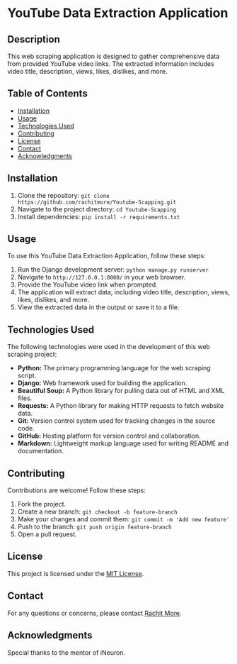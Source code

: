 # YouTube Data Extraction Application

## Description
This web scraping application is designed to gather comprehensive data from provided YouTube video links. The extracted information includes video title, description, views, likes, dislikes, and more.

## Table of Contents
- [Installation](#installation)
- [Usage](#usage)
- [Technologies Used](#technologies-used)
- [Contributing](#contributing)
- [License](#license)
- [Contact](#contact)
- [Acknowledgments](#acknowledgments)

## Installation
1. Clone the repository: `git clone https://github.com/rachitmore/Youtube-Scapping.git`
2. Navigate to the project directory: `cd Youtube-Scapping`
3. Install dependencies: `pip install -r requirements.txt`

## Usage
To use this YouTube Data Extraction Application, follow these steps:
1. Run the Django development server: `python manage.py runserver`
2. Navigate to `http://127.0.0.1:8000/` in your web browser.
3. Provide the YouTube video link when prompted.
4. The application will extract data, including video title, description, views, likes, dislikes, and more.
5. View the extracted data in the output or save it to a file.

## Technologies Used
The following technologies were used in the development of this web scraping project:

- **Python:** The primary programming language for the web scraping script.
- **Django:** Web framework used for building the application.
- **Beautiful Soup:** A Python library for pulling data out of HTML and XML files.
- **Requests:** A Python library for making HTTP requests to fetch website data.
- **Git:** Version control system used for tracking changes in the source code.
- **GitHub:** Hosting platform for version control and collaboration.
- **Markdown:** Lightweight markup language used for writing README and documentation.

## Contributing
Contributions are welcome! Follow these steps:
1. Fork the project.
2. Create a new branch: `git checkout -b feature-branch`
3. Make your changes and commit them: `git commit -m 'Add new feature'`
4. Push to the branch: `git push origin feature-branch`
5. Open a pull request.

## License
This project is licensed under the [MIT License](LICENSE).

## Contact
For any questions or concerns, please contact [Rachit More](mailto:rachitmore3@gmail.com).

## Acknowledgments
Special thanks to the mentor of iNeuron.
